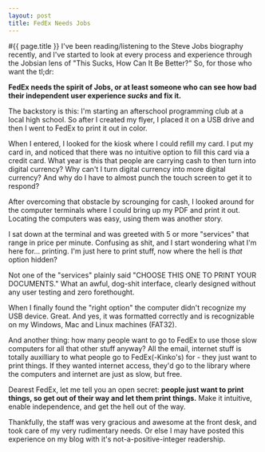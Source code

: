 ```yaml
---
layout: post
title: FedEx Needs Jobs
---
```

#{{ page.title }}
I've been reading/listening to the Steve Jobs biography recently, and I've started to look at every process and experience through the Jobsian lens of "This Sucks, How Can It Be Better?"  So, for those who want the tl;dr:

**FedEx needs the spirit of Jobs, or at least someone who can see how bad their independent user experience *sucks* and fix it.**

The backstory is this:  I'm starting an afterschool programming club at a local high school. So after I created my flyer, I placed it on a USB drive and then I went to FedEx to print it out in color. 

When I entered, I looked for the kiosk where I could refill my card.  I put my card in, and noticed that there was no intuitive option to fill this card via a credit card.  What year is this that people are carrying cash to then turn into digital currency?  Why can't I turn digital currency into more digital currency? And why do I have to almost punch the touch screen to get it to respond?

After overcoming that obstacle by scrounging for cash, I looked around for the computer terminals where I could bring up my PDF and print it out.  Locating the computers was easy, using them was another story.

I sat down at the terminal and was greeted with 5 or more "services" that range in price per minute.  Confusing as shit, and I start wondering what I'm here for... printing.  I'm just here to print stuff, now where the hell is *that* option hidden?

Not one of the "services" plainly said "CHOOSE THIS ONE TO PRINT YOUR DOCUMENTS."  What an awful, dog-shit interface, clearly designed without any user testing and zero forethought.  

When I finally found the "right option" the computer didn't recognize my USB device.  Great.  And yes, it was formatted correctly and is recognizable on my Windows, Mac and Linux machines (FAT32).  

And another thing: how many people want to go to FedEx to use those slow computers for all that other stuff anyway?  All the email, internet stuff is totally auxilliary to what people go to FedEx(-Kinko's) for - they just want to print things.  If they wanted internet access, they'd go to the library where the computers and internet are just as slow, but free.

Dearest FedEx, let me tell you an open secret: **people just want to print things, so get out of their way and let them print things.**  Make it intuitive, enable independence, and get the hell out of the way.

Thankfully, the staff was very gracious and awesome at the front desk, and took care of my very rudimentary needs.  Or else I may have posted this experience on my blog with it's not-a-positive-integer readership.